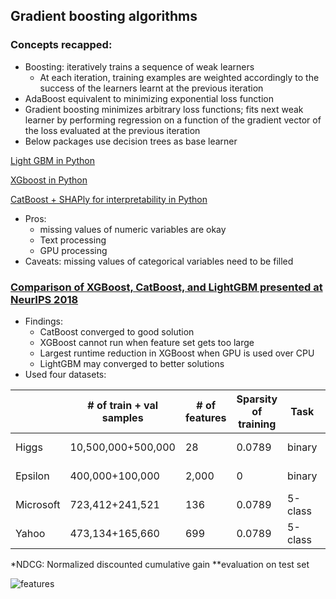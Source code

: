 ## Gradient boosting algorithms

### Concepts recapped:

- Boosting: iteratively trains a sequence of weak learners 
  - At each iteration, training examples are weighted accordingly to the success of the learners learnt at the previous iteration 
- AdaBoost equivalent to minimizing exponential loss function
- Gradient boosting minimizes arbitrary loss functions; fits next weak learner by performing regression on a function of the gradient vector of the loss evaluated at the previous iteration
- Below packages use decision trees as base learner 

[Light GBM in Python](https://lightgbm.readthedocs.io/)

[XGboost in Python](https://xgboost.readthedocs.io/en/latest/python/python_intro.html)

[CatBoost + SHAPly for interpretability in Python](https://towardsdatascience.com/why-you-should-learn-catboost-now-390fb3895f76)
- Pros: 
  - missing values of numeric variables are okay
  - Text processing
  - GPU processing
- Caveats: missing values of categorical variables need to be filled

### [Comparison of XGBoost, CatBoost, and LightGBM presented at NeurIPS 2018](https://arxiv.org/pdf/1809.04559.pdf)
- Findings:
  - CatBoost converged to good solution 
  - XGBoost cannot run when feature set gets too large
  - Largest runtime reduction in XGBoost when GPU is used over CPU 
  - LightGBM may converged to better solutions 
- Used four datasets:

|           | # of train + val samples | # of features | Sparsity of training | Task        | Metric |  XGBoost** | LightGBM** | Catboost** |
|-----|-----|-----|-----|-----|-----|-----|-----|-----|
| Higgs     | 10,500,000+500,000     | 28            | 0.0789               | binary      | AUC-ROC | 0.84 | 0.86^ | 0.85 |
| Epsilon   | 400,000+100,000        | 2,000         | 0                    | binary      | AUC-ROC | n/a | 0.95 | 0.95^ |
| Microsoft | 723,412+241,521        | 136           | 0.0789               | 5-class     | NDCG*   |0.49^ | 0.49  |  0.38 |
| Yahoo     | 473,134+165,660        |  699          | 0.0789               | 5-class     | NDCG    |0.798^ | 0.797 | 0.74 |

*NDCG: Normalized discounted cumulative gain
**evaluation on test set

![features](https://miro.medium.com/max/1000/1*A0b_ahXOrrijazzJengwYw.png)
